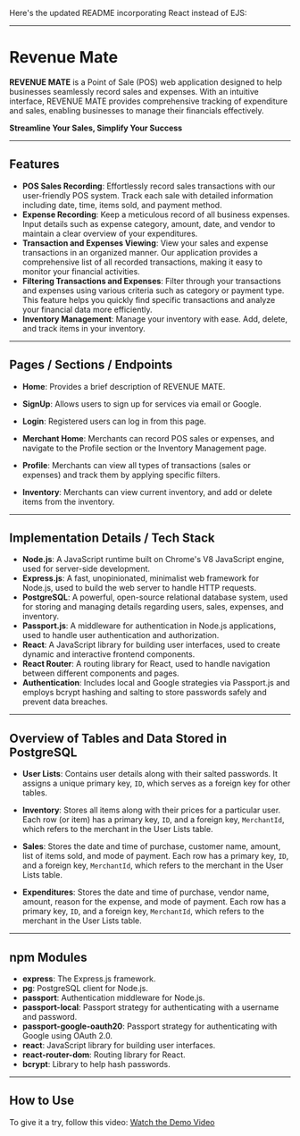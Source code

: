 Here's the updated README incorporating React instead of EJS:

---

# Revenue Mate

**REVENUE MATE** is a Point of Sale (POS) web application designed to help businesses seamlessly record sales and expenses. With an intuitive interface, REVENUE MATE provides comprehensive tracking of expenditure and sales, enabling businesses to manage their financials effectively.

**Streamline Your Sales, Simplify Your Success**

---

## Features

- **POS Sales Recording**: Effortlessly record sales transactions with our user-friendly POS system. Track each sale with detailed information including date, time, items sold, and payment method.
- **Expense Recording**: Keep a meticulous record of all business expenses. Input details such as expense category, amount, date, and vendor to maintain a clear overview of your expenditures.
- **Transaction and Expenses Viewing**: View your sales and expense transactions in an organized manner. Our application provides a comprehensive list of all recorded transactions, making it easy to monitor your financial activities.
- **Filtering Transactions and Expenses**: Filter through your transactions and expenses using various criteria such as category or payment type. This feature helps you quickly find specific transactions and analyze your financial data more efficiently.
- **Inventory Management**: Manage your inventory with ease. Add, delete, and track items in your inventory.

---

## Pages / Sections / Endpoints

- **Home**: Provides a brief description of REVENUE MATE.
  
- **SignUp**: Allows users to sign up for services via email or Google.
  
- **Login**: Registered users can log in from this page.
  
- **Merchant Home**: Merchants can record POS sales or expenses, and navigate to the Profile section or the Inventory Management page.
  
- **Profile**: Merchants can view all types of transactions (sales or expenses) and track them by applying specific filters.
  
- **Inventory**: Merchants can view current inventory, and add or delete items from the inventory.

---

## Implementation Details / Tech Stack

- **Node.js**: A JavaScript runtime built on Chrome's V8 JavaScript engine, used for server-side development.
- **Express.js**: A fast, unopinionated, minimalist web framework for Node.js, used to build the web server to handle HTTP requests.
- **PostgreSQL**: A powerful, open-source relational database system, used for storing and managing details regarding users, sales, expenses, and inventory.
- **Passport.js**: A middleware for authentication in Node.js applications, used to handle user authentication and authorization.
- **React**: A JavaScript library for building user interfaces, used to create dynamic and interactive frontend components.
- **React Router**: A routing library for React, used to handle navigation between different components and pages.
- **Authentication**: Includes local and Google strategies via Passport.js and employs bcrypt hashing and salting to store passwords safely and prevent data breaches.

---

## Overview of Tables and Data Stored in PostgreSQL

- **User Lists**: Contains user details along with their salted passwords. It assigns a unique primary key, `ID`, which serves as a foreign key for other tables.
  
- **Inventory**: Stores all items along with their prices for a particular user. Each row (or item) has a primary key, `ID`, and a foreign key, `MerchantId`, which refers to the merchant in the User Lists table.
  
- **Sales**: Stores the date and time of purchase, customer name, amount, list of items sold, and mode of payment. Each row has a primary key, `ID`, and a foreign key, `MerchantId`, which refers to the merchant in the User Lists table.
  
- **Expenditures**: Stores the date and time of purchase, vendor name, amount, reason for the expense, and mode of payment. Each row has a primary key, `ID`, and a foreign key, `MerchantId`, which refers to the merchant in the User Lists table.

---

## npm Modules

- **express**: The Express.js framework.
- **pg**: PostgreSQL client for Node.js.
- **passport**: Authentication middleware for Node.js.
- **passport-local**: Passport strategy for authenticating with a username and password.
- **passport-google-oauth20**: Passport strategy for authenticating with Google using OAuth 2.0.
- **react**: JavaScript library for building user interfaces.
- **react-router-dom**: Routing library for React.
- **bcrypt**: Library to help hash passwords.

---

## How to Use

To give it a try, follow this video: [Watch the Demo Video](https://drive.google.com/file/d/1VL3UI73Mzj3tr1CUhCnOFSn9oAvicprx/view?usp=sharing)
